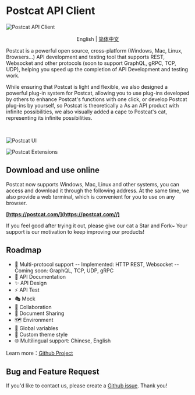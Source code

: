 # Postcat API Client

![Postcat API Client](http://data.eolinker.com/course/QbLMSaJ7f3dcd0b075a7031b31f8acb486e0a090f1bdc8d.jpeg)
<p align="center"><span>English</span> | <a href="https://github.com/Postcatlab/postcat/blob/main/README.md">简体中文</a></p>

Postcat is a powerful open source, cross-platform (Windows, Mac, Linux, Browsers...) API development and testing tool that supports REST, Websocket and other protocols (soon to support GraphQL, gRPC, TCP, UDP), helping you speed up the completion of API Development and testing work.

While ensuring that Postcat is light and flexible, we also designed a powerful plug-in system for Postcat, allowing you to use plug-ins developed by others to enhance Postcat's functions with one click, or develop Postcat plug-ins by yourself, so Postcat is theoretically a As an API product with infinite possibilities, we also visually added a cape to Postcat's cat, representing its infinite possibilities.

</br>

![Postcat UI](http://data.eolinker.com/course/7UYEmJb7b87f58cc42b9528058c673ff41bd96da6a77d71.png)

![Postcat Extensions](http://data.eolinker.com/course/Q9jIAtIc498a3fa46199654df2ffb7b4fdb48b2ebb88ba3.png)

## Download and use online

Postcat now supports Windows, Mac, Linux and other systems, you can access and download it through the following address. At the same time, we also provide a web terminal, which is convenient for you to use on any browser.

**[https://postcat.com/](https://postcat.com//)**

If you feel good after trying it out, please give our cat a Star and Fork~ Your support is our motivation to keep improving our products!

## Roadmap

- 🚀 Multi-protocol support
-- Implemented: HTTP REST, Websocket
-- Coming soon: GraphQL, TCP, UDP, gRPC
- 📕 API Documentation
- ✨ API Design
- ⚡ API Test
- 🎭 Mock
- 🙌 Collaboration
- 🎈 Document Sharing
- 🗺 Environment
- 🧶 Global variables
- 🧩 Custom theme style
- 🌐 Multilingual support: Chinese, English

Learn more：[Github Project](https://github.com/orgs/eolinker/projects/1/views/16)

## Bug and Feature Request

If you'd like to contact us, please create a [Github issue](https://github.com/eolinker/postcat/issues). Thank you!
